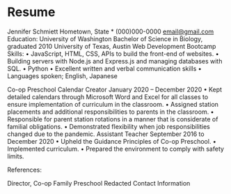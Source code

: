 # Resume

Jennifer Schmiett
Hometown, State * (000)000-0000
email@gmail.com
Education:
University of Washington		Bachelor of Science in Biology, graduated 2010
University of Texas, Austin		Web Development Bootcamp
Skills:
•	JavaScript, HTML, CSS, APIs to build the front-end of websites.
•	Building servers with Node.js and Express.js and managing databases with SQL. 
•	Python
•	Excellent written and verbal communication skills
•	Languages spoken; English, Japanese

Co-op Preschool
Calendar Creator
January 2020 – December 2020
•	Kept detailed calendars through Microsoft Word and Excel for all classes to ensure implementation of curriculum in the classroom. 
•	Assigned station placements and additional responsibilities to parents in the classroom.
•	Responsible for parent station rotations in a manner that is considerate of familial obligations.
•	Demonstrated flexibility when job responsibilities changed due to the pandemic.
Assistant Teacher
September 2016 to December 2020
•	Upheld the Guidance Principles of Co-op Preschool. 
•	Implemented curriculum.
•	Prepared the environment to comply with safety limits.

References:

Director, Co-op Family Preschool
Redacted Contact Information

